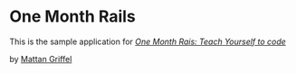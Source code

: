 # One Month Rails

This is the sample application for
[*One Month Rais: Teach Yourself to code*](http://onemonthrails.com) 

by [Mattan Griffel](http://mattangriffel.com)
